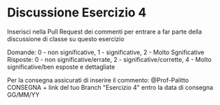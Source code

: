# Discussione Esercizio 4
Inserisci nella Pull Request dei commenti per entrare a far parte della discussione di classe su questo esercizio

Domande: 0 - non significative, 1 - significative, 2 - Molto Sgnificative
Risposte: 0 - non significative/errate, 2 - significative/corrette, 4 - Molto significative/ben esposte e dettagliate

Per la consegna assicurati di inserire il commento: @Prof-Palitto CONSEGNA + link del tuo Branch "Esercizio 4" entro la data di consegna GG/MM/YY
